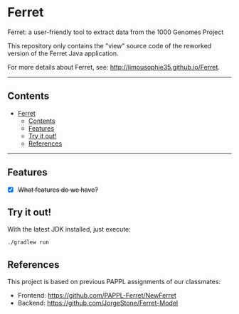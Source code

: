 # Ferret

Ferret: a user-friendly tool to extract data from the 1000 Genomes Project

This repository only contains the "view" source code of the reworked version of the Ferret Java application.

For more details about Ferret, see: <http://limousophie35.github.io/Ferret>.

---

## Contents

- [Ferret](#ferret)
  - [Contents](#contents)
  - [Features](#features)
  - [Try it out!](#try-it-out)
  - [References](#references)

---

## Features

- [x] ~~What features do we have?~~

## Try it out!

With the latest JDK installed, just execute:

```bash
./gradlew run
```

## References

This project is based on previous PAPPL assignments of our classmates:

- Frontend: <https://github.com/PAPPL-Ferret/NewFerret>
- Backend: <https://github.com/JorgeStone/Ferret-Model>
